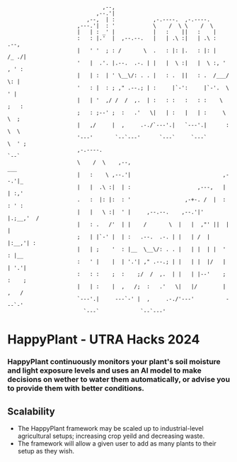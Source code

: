 ```
                      
                              ,--,                                            
                            ,--.'|                                            
                         ,--,  | :            ,-.----.  ,-.----.              
                      ,---.'|  : '            \    /  \ \    /  \             
                      |   | : _' |            |   :    ||   :    |            
                      :   : |.'  |  ,--.--.   |   | .\ :|   | .\ :     .--,   
                      |   ' '  ; : /       \  .   : |: |.   : |: |   /_ ./|   
                      '   |  .'. |.--.  .-. | |   |  \ :|   |  \ :, ' , ' :   
                      |   | :  | ' \__\/: . . |   : .  ||   : .  /___/ \: |   
                      '   : |  : ; ," .--.; | :     |`-':     |`-'.  \  ' |   
                      |   | '  ,/ /  /  ,.  | :   : :   :   : :    \  ;   :   
                      ;   : ;--' ;  :   .'   \|   | :   |   | :     \  \  ;   
                      |   ,/     |  ,     .-./`---'.|   `---'.|      :  \  \  
                      '---'       `--`---'      `---`     `---`       \  ' ;  
                      ,-.----.                                         `--`   
                      \    /  \    ,--,                               ___     
                      |   :    \ ,--.'|                             ,--.'|_   
                      |   |  .\ :|  | :                     ,---,   |  | :,'  
                      .   :  |: |:  : '                 ,-+-. /  |  :  : ' :  
                      |   |   \ :|  ' |     ,--.--.    ,--.'|'   |.;__,'  /   
                      |   : .   /'  | |    /       \  |   |  ,"' ||  |   |    
                      ;   | |`-' |  | :   .--.  .-. | |   | /  | |:__,'| :    
                      |   | ;    '  : |__  \__\/: . . |   | |  | |  '  : |__  
                      :   ' |    |  | '.'| ," .--.; | |   | |  |/   |  | '.'| 
                      :   : :    ;  :    ;/  /  ,.  | |   | |--'    ;  :    ; 
                      |   | :    |  ,   /;  :   .'   \|   |/        |  ,   /  
                      `---'.|     ---`-' |  ,     .-./'---'          ---`-'   
                        `---`             `--`---'

```
# HappyPlant - UTRA Hacks 2024
### HappyPlant continuously monitors your plant's soil moisture and light exposure levels and uses an AI model to make decisions on wether to water them automatically, or advise you to provide them with better conditions.

## Scalability
- The HappyPlant framework may be scaled up to industrial-level agricultural setups; increasing crop yeild and decreasing waste.
- The framework will allow a given user to add as many plants to their setup as they wish.
